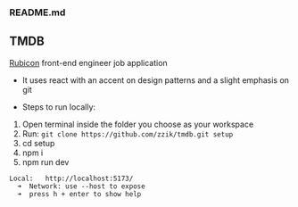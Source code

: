 ### README.md


## TMDB
[Rubicon](https://www.rubicon-world.com/) front-end engineer job application
- It uses react with an accent on design patterns and a slight emphasis on git

- Steps to run locally:
1. Open terminal inside the folder you choose as your workspace
2. Run: ```git clone https://github.com/zzik/tmdb.git setup```
3. cd setup
4. npm i
5. npm run dev

```
Local:   http://localhost:5173/
  ➜  Network: use --host to expose
  ➜  press h + enter to show help
```
